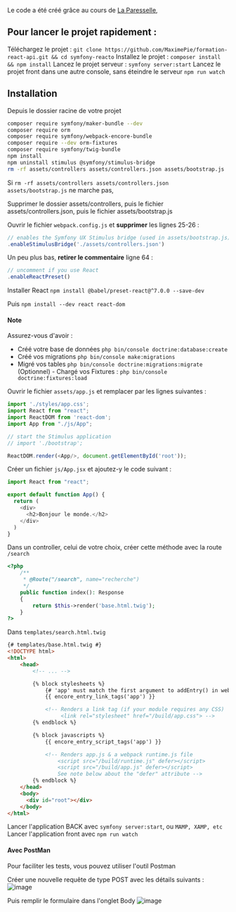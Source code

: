 Le code a été créé grâce au cours de [La Paresselle](https://www.notion.so/lapasserelle/Le-on-Symfony-React-64e40fb361ce43dc99b0f8af6aa2c10a), 


## Pour lancer le projet rapidement : 

Téléchargez le projet : `git clone https://github.com/MaximePie/formation-react-api.git && cd symfony-reacto`
Installez le projet : `composer install && npm install`
Lancez le projet serveur : `symfony server:start`
Lancez le projet front dans une autre console, sans éteindre le serveur `npm run watch`

## Installation 

Depuis le dossier racine de votre projet 

```bash
composer require symfony/maker-bundle --dev
composer require orm
composer require symfony/webpack-encore-bundle
composer require --dev orm-fixtures
composer require symfony/twig-bundle
npm install
npm uninstall stimulus @symfony/stimulus-bridge
rm -rf assets/controllers assets/controllers.json assets/bootstrap.js
```


Si `rm -rf assets/controllers assets/controllers.json assets/bootstrap.js` ne marche pas,

Supprimer le dossier assets/controllers, puis le fichier assets/controllers.json, puis le fichier assets/bootstrap.js

Ouvrir le fichier `webpack.config.js` et **supprimer** les lignes 25-26 :

```jsx
// enables the Symfony UX Stimulus bridge (used in assets/bootstrap.js)
.enableStimulusBridge('./assets/controllers.json')
```

Un peu plus bas, **retirer le commentaire** ligne 64 :

```jsx
// uncomment if you use React
.enableReactPreset()
```


Installer React 
`npm install @babel/preset-react@^7.0.0 --save-dev`

Puis 
`npm install --dev react react-dom`


#### Note
Assurez-vous d'avoir : 
- Créé votre base de données `php bin/console doctrine:database:create`
- Créé vos migrations `php bin/console make:migrations`
- Migré vos tables `php bin/console doctrine:migrations:migrate`
(Optionnel) - Chargé vos Fixtures : `php bin/console doctrine:fixtures:load`


Ouvrir le fichier `assets/app.js` et remplacer par les lignes suivantes : 

```js
import './styles/app.css';
import React from "react";
import ReactDOM from 'react-dom';
import App from "./js/App";

// start the Stimulus application
// import './bootstrap';

ReactDOM.render(<App/>, document.getElementById('root'));

```

Créer un fichier `js/App.jsx` et ajoutez-y le code suivant : 

```js
import React from "react";

export default function App() {
  return (
    <div>
      <h2>Bonjour le monde.</h2>
    </div>
  )
}
```

Dans un controller, celui de votre choix, créer cette méthode avec la route `/search`

```php
<?php
    /**
     * @Route("/search", name="recherche")
     */
    public function index(): Response
    {
        return $this->render('base.html.twig');
    }
?>
```


Dans `templates/search.html.twig`
```HTML
{# templates/base.html.twig #}
<!DOCTYPE html>
<html>
    <head>
        <!-- ... -->

        {% block stylesheets %}
            {# 'app' must match the first argument to addEntry() in webpack.config.js #}
            {{ encore_entry_link_tags('app') }}

            <!-- Renders a link tag (if your module requires any CSS)
                 <link rel="stylesheet" href="/build/app.css"> -->
        {% endblock %}

        {% block javascripts %}
            {{ encore_entry_script_tags('app') }}

            <!-- Renders app.js & a webpack runtime.js file
                <script src="/build/runtime.js" defer></script>
                <script src="/build/app.js" defer></script>
                See note below about the "defer" attribute -->
        {% endblock %}
    </head>
    <body>
      <div id="root"></div>
    </body>
</html>
```

Lancer l'application BACK avec `symfony server:start`, ou `MAMP, XAMP, etc`
Lancer l'application front avec `npm run watch`

#### Avec PostMan 

Pour faciliter les tests, vous pouvez utiliser l'outil Postman

Créer une nouvelle requête de type POST avec les détails suivants : 
![image](https://user-images.githubusercontent.com/16031936/114188056-00cc8d80-9949-11eb-9f17-be3c9ca2a7d6.png)

Puis remplir le formulaire dans l'onglet Body
![image](https://user-images.githubusercontent.com/16031936/114188120-180b7b00-9949-11eb-9a3c-a79e2bb21667.png)

